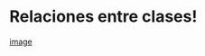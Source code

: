 # Relaciones entre clases!
[image](https://github.com/NicoVazquez1/OOP-Racing-Cars/assets/65225821/56223c4e-b272-494e-bf16-827da5d7c3e7)
